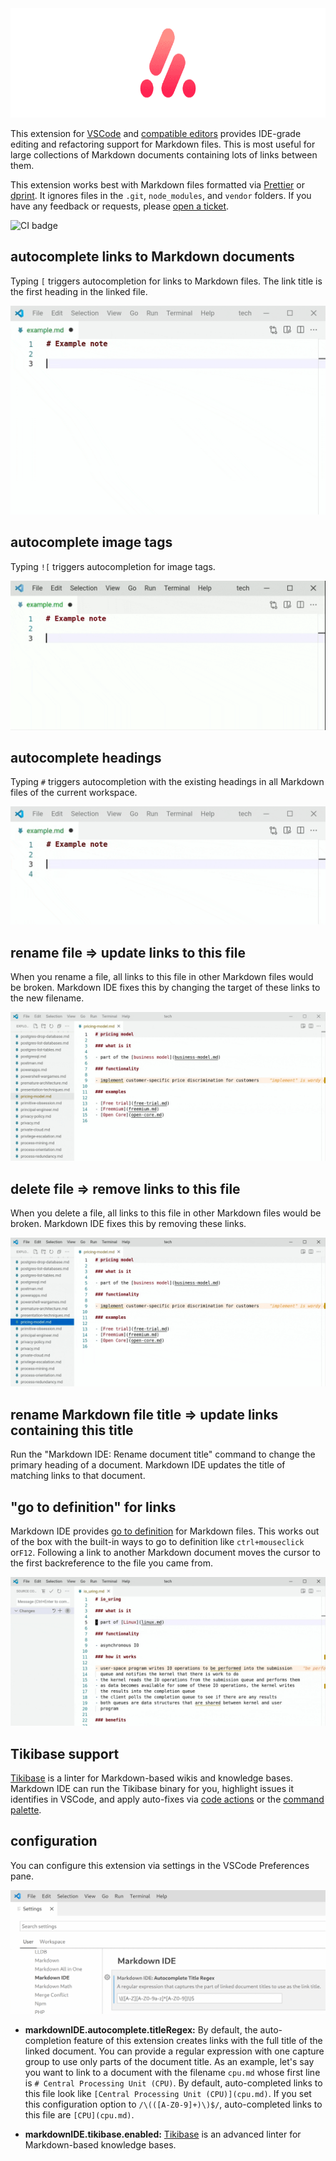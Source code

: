 <center>
<img src="documentation/logo_800.png" width="800" height="175">
</center>

This extension for [VSCode](https://code.visualstudio.com) and
[compatible editors](https://open-vsx.org) provides IDE-grade editing and
refactoring support for Markdown files. This is most useful for large
collections of Markdown documents containing lots of links between them.

This extension works best with Markdown files formatted via
[Prettier](https://prettier.io) or [dprint](https://dprint.dev). It ignores
files in the `.git`, `node_modules`, and `vendor` folders. If you have any
feedback or requests, please
[open a ticket](https://github.com/kevgo/vscode-markdown-ide/issues).

![CI badge](https://github.com/kevgo/vscode-markdown-ide/actions/workflows/main.yml/badge.svg)

## autocomplete links to Markdown documents

Typing `[` triggers autocompletion for links to Markdown files. The link title
is the first heading in the linked file.

![demo of the "autocomplete links" feature](https://raw.githubusercontent.com/kevgo/vscode-markdown-ide/main/documentation/autocomplete-link.gif)

## autocomplete image tags

Typing `![` triggers autocompletion for image tags.

![demo of the "autocomplete image tag" feature](https://raw.githubusercontent.com/kevgo/vscode-markdown-ide/main/documentation/autocomplete-image-link.gif)

## autocomplete headings

Typing `#` triggers autocompletion with the existing headings in all Markdown
files of the current workspace.

![demo of the "autocomplete headings" feature](https://raw.githubusercontent.com/kevgo/vscode-markdown-ide/main/documentation/autocomplete-heading.gif)

## rename file ⇒ update links to this file

When you rename a file, all links to this file in other Markdown files would be
broken. Markdown IDE fixes this by changing the target of these links to the new
filename.

![demo of the "rename file" feature](https://raw.githubusercontent.com/kevgo/vscode-markdown-ide/main/documentation/rename-file.gif)

## delete file ⇒ remove links to this file

When you delete a file, all links to this file in other Markdown files would be
broken. Markdown IDE fixes this by removing these links.

![demo of the "delete file" feature](https://raw.githubusercontent.com/kevgo/vscode-markdown-ide/main/documentation/delete-file.gif)

## rename Markdown file title ⇒ update links containing this title

Run the "Markdown IDE: Rename document title" command to change the primary
heading of a document. Markdown IDE updates the title of matching links to that
document.

## "go to definition" for links

Markdown IDE provides
[go to definition](https://code.visualstudio.com/docs/editor/editingevolved#_go-to-definition)
for Markdown files. This works out of the box with the built-in ways to go to
definition like `ctrl+mouseclick` or`F12`. Following a link to another Markdown
document moves the cursor to the first backreference to the file you came from.

![demo of the "go to definition" feature](https://raw.githubusercontent.com/kevgo/vscode-markdown-ide/main/documentation/go-to-definition.gif)

## Tikibase support

[Tikibase](https://github.com/kevgo/tikibase) is a linter for Markdown-based
wikis and knowledge bases. Markdown IDE can run the Tikibase binary for you,
highlight issues it identifies in VSCode, and apply auto-fixes via
[code actions](https://code.visualstudio.com/docs/editor/refactoring) or the
[command palette](https://code.visualstudio.com/docs/getstarted/userinterface#_command-palette).

## configuration

You can configure this extension via settings in the VSCode Preferences pane.

![VSCode settings example](https://raw.githubusercontent.com/kevgo/vscode-markdown-ide/main/documentation/settings.gif)

<a type="configurationOptions">

- **markdownIDE.autocomplete.titleRegex:** By default, the auto-completion
  feature of this extension creates links with the full title of the linked
  document. You can provide a regular expression with one capture group to use
  only parts of the document title. As an example, let's say you want to link to
  a document with the filename `cpu.md` whose first line is
  `# Central Processing Unit (CPU)`. By default, auto-completed links to this
  file look like `[Central Processing Unit (CPU)](cpu.md)`. If you set this
  configuration option to `/\(([A-Z0-9]+)\)$/`, auto-completed links to this
  file are `[CPU](cpu.md)`.

- **markdownIDE.tikibase.enabled:**
  [Tikibase](https://github.com/kevgo/tikibase) is an advanced linter for
  Markdown-based knowledge bases.

</a>
